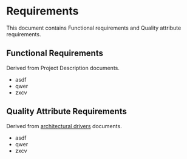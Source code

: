 # Requirements

This document contains Functional requirements and Quality attribute requirements.

## Functional Requirements

Derived from Project Description documents.

- asdf
- qwer
- zxcv

## Quality Attribute Requirements 

Derived from [architectural drivers](./2-ArchitecturalDrivers.md) documents.

- asdf
- qwer
- zxcv